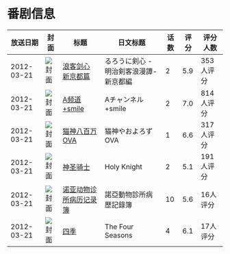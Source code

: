 # 番剧信息

|放送日期|封面|标题|日文标题|话数|评分|评分人数|
|---|---|---|---|---|---|---|
|2012-03-21|![封面](https://lain.bgm.tv/pic/cover/c/84/55/24544_5tb5H.jpg)|[浪客剑心 新京都篇](https://bangumi.tv/subject/24544)|るろうに剣心 -明治剣客浪漫譚- 新京都編|2|5.9|353人评分|
|2012-03-21|![封面](https://lain.bgm.tv/pic/cover/c/f0/61/29432_oj4c8.jpg)|[A频道+smile](https://bangumi.tv/subject/29432)|Aチャンネル+smile|2|7.0|814人评分|
|2012-03-21|![封面](https://lain.bgm.tv/pic/cover/c/c9/6d/37416_PLQxr.jpg)|[猫神八百万OVA](https://bangumi.tv/subject/37416)|猫神やおよろず OVA|1|6.6|317人评分|
|2012-03-21|![封面](https://lain.bgm.tv/pic/cover/c/66/6e/39109_JRjjZ.jpg)|[神圣骑士](https://bangumi.tv/subject/39109)|Holy Knight|2|5.1|191人评分|
|2012-03-21|![封面](https://lain.bgm.tv/pic/cover/c/e3/c7/77929_6KAx5.jpg)|[诺亚动物诊所病历记录簿](https://bangumi.tv/subject/77929)|諾亞動物診所病歷記錄簿|10|5.6|16人评分|
|2012-03-21|![封面](https://lain.bgm.tv/pic/cover/c/ab/32/98687_14czx.jpg)|[四季](https://bangumi.tv/subject/98687)|The Four Seasons|4|6.1|17人评分|
